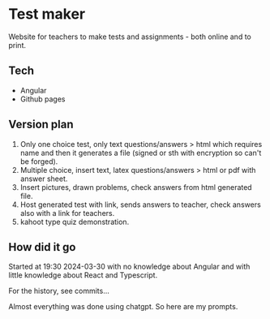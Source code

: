 # Test maker

Website for teachers to make tests and assignments - both online and to print.

## Tech

- Angular
- Github pages

## Version plan

1. Only one choice test, only text questions/answers > html which requires name and then it generates a file (signed or sth with encryption so can't be forged).
2. Multiple choice, insert text, latex questions/answers > html or pdf with answer sheet.
3. Insert pictures, drawn problems, check answers from html generated file.
4. Host generated test with link, sends answers to teacher, check answers also with a link for teachers.
5. kahoot type quiz demonstration.

## How did it go

Started at 19:30 2024-03-30 with no knowledge about Angular and with little knowledge about React and Typescript.

For the history, see commits...

Almost everything was done using chatgpt. So here are my prompts.
